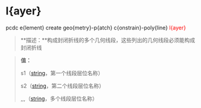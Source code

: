 # l{ayer}
pcdc e{lement} create geo{metry}-p{atch} c{onstrain}-poly{line} <span style='color: red;'>l{ayer}</span>
> **描述：**构成封闭折线的多个几何线段，这些列出的几何线段必须能构成封闭折线

> 
> **值：**
> 
> s1（[string](数据类型/string/)，第一个线段层位名称）
> 
> s2（[string](数据类型/string/)，第二个线段层位名称）
> 
> ,,,（[string](数据类型/string/)，多个线段层位名称）

